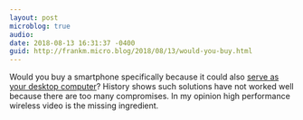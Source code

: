 ```yaml
---
layout: post
microblog: true
audio: 
date: 2018-08-13 16:31:37 -0400
guid: http://frankm.micro.blog/2018/08/13/would-you-buy.html
---
```

Would you buy a smartphone specifically because it could also [serve as your desktop computer](https://www.theverge.com/2018/8/13/17675072/galaxy-note-smartphone-software-feature-history-computer)? History shows such solutions have not worked well because there are too many compromises. In my opinion high performance wireless video is the missing ingredient.
